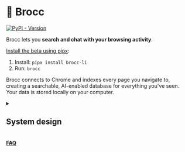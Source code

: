 # 🥦 Brocc

[![PyPI - Version](https://img.shields.io/pypi/v/brocc-li.svg)](https://pypi.org/project/brocc-li)

Brocc lets you **search and chat with your browsing activity**.

[Install the beta using pipx](https://brocc.li/faq#installation):

1. Install: `pipx install brocc-li`
2. Run: `brocc`

Brocc connects to Chrome and indexes every page you navigate to, creating a searchable, AI-enabled database for everything you've seen. Your data is stored locally on your computer.

<details>
<summary><h2>System design</h2></summary>

Indexing personal data is a big responsibility. We believe this kind of software should be:

1. **Local**: Your data belongs on your computer. Brocc never logs or stores your data in the cloud (however, AI features use cloud AI models).
2. **Open**: Our system design and code are [open](https://github.com/substratelabs/brocc?tab=License-1-ov-file) to the public and we welcome contributions.

#### Overview

1. Brocc locally ingests documents from (1) your browser, (2) OAuth-authenticated APIs, and (3) your local filesystem.
2. Documents are converted to Markdown, chunked, and stored locally in [DuckDB](https://duckdb.org).
3. Document chunks are embedded (remotely via our API proxy to [Voyage AI](https://www.voyageai.com)) and stored locally in [LanceDB](https://github.com/lancedb/lancedb).
4. LLM API requests are always made locally from your computer, using the [OpenRouter](https://openrouter.ai/docs) API key we provision for your account.
5. Logging in is required to provision access to OpenRouter and our API proxy. Minimal data is stored in [Neon Postgres](https://neon.tech/docs), [WorkOS](https://workos.com), and [Upstash Redis](https://upstash.com/docs/redis).

</details>

#### [FAQ](https://brocc.li/faq)
